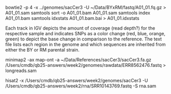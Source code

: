 bowtie2 -p 4 -x ../genomes/sacCer3 -U ~/Data/BYxRM/fastq/A01_01.fq.gz > A01_01.sam 
samtools sort -o A01_01.bam A01_01.sam
samtools index A01_01.bam
samtools idxstats A01_01.bam.bai > A01_01.idxstats

Each track in IGV depicts the amount of coverage (read depth?) for the respective sample and indicates SNPs as a color change (red, blue, orange, green) to depict the base change in comparison to the reference. The text file lists each region in the genome and which sequences are inherited from either the BY or RM parental strain.


minimap2 -ax map-ont -a ~/Data/References/sacCer3/sacCer3.fa.gz /Users/cmdb/qb25-answers/week2/genomes/rawdata/ERR8562476.fastq > longreads.sam

hisat2 -x /Users/cmdb/qb25-answers/week2/genomes/sacCer3 -U /Users/cmdb/qb25-answers/week2/rna/SRR10143769.fastq -S rna.sam 
